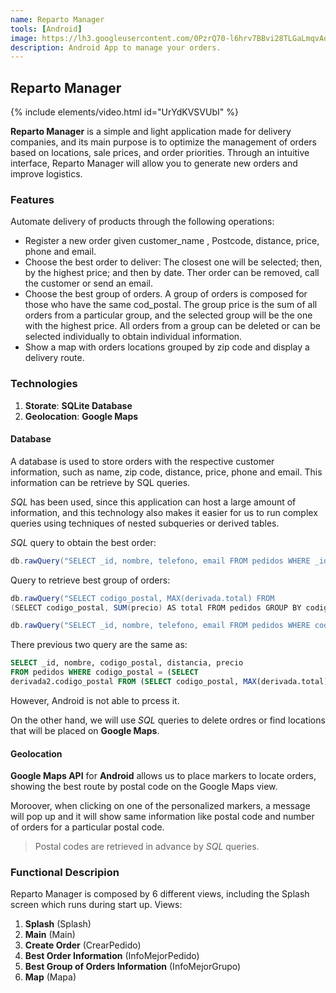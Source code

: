 ```yaml
---
name: Reparto Manager
tools: [Android]
image: https://lh3.googleusercontent.com/0PzrQ70-l6hrv7BBvi28TLGaLmqvAo0bJmG4rlJpUSZ3SzeIN-YRbqBYV9UXyfarLcsr_lr4bbGlhonYzbuyiDjAlI32ls2RlDoblXTrlyB4wQorS_lNUV9MWDWrr_dirkj5zzBufA=w600
description: Android App to manage your orders.
---
```


## Reparto Manager

{% include elements/video.html id="UrYdKVSVUbI" %}

**Reparto Manager** is a simple and light application made for delivery companies, and its main purpose is to optimize the management of orders based on locations, sale prices, and order priorities. Through an intuitive interface, Reparto Manager will allow you to generate new orders and improve logistics.

### Features

Automate delivery of products through the following operations:
- Register a new order given customer_name , Postcode, distance, price, phone and email.
- Choose the best order to deliver: The closest one will be selected; then, by the highest price; and then by date. Ther order can be removed, call the customer or send an email.
- Choose the best group of orders. A group of orders is composed
for those who have the same cod_postal. The group price is the sum of all orders from a particular group, and the selected group will be the one with the highest price. All orders from a group can be deleted or can be selected individually to obtain individual information.
- Show a map with orders locations grouped by zip code and display a delivery route.

### Technologies

1. **Storate**: **SQLite Database**
2. **Geolocation**: **Google Maps**

#### Database
A database is used to store orders with the respective customer information, such as name, zip code, distance, price, phone and email. This information can be retrieve by SQL queries.

_SQL_ has been used, since this application can host a large amount of information, and this technology also makes it easier for us to run complex queries using techniques of
nested subqueries or derived tables.

_SQL_ query to obtain the best order:

```java
db.rawQuery("SELECT _id, nombre, telefono, email FROM pedidos WHERE _id = (SELECT MIN(_id) FROM pedidos WHERE precio IN (SELECT MAX(precio) FROM pedidos WHERE distancia IN (SELECT MIN(distancia) FROM pedidos)))", null);
```
Query to retrieve best group of orders:

```java
db.rawQuery("SELECT codigo_postal, MAX(derivada.total) FROM 
(SELECT codigo_postal, SUM(precio) AS total FROM pedidos GROUP BY codigo_postal)derivada",null);

db.rawQuery("SELECT _id, nombre, telefono, email FROM pedidos WHERE codigo_postal = " + codigoPostalMejorGrupo() ,null);
```

There previous two query are the same as:
```sql
SELECT _id, nombre, codigo_postal, distancia, precio
FROM pedidos WHERE codigo_postal = (SELECT
derivada2.codigo_postal FROM (SELECT codigo_postal, MAX(derivada.total) FROM (SELECT codigo_postal, SUM(precio) AS total FROM pedidos GROUP BY codigo_postal)derivada)derivada2)
```

However, Android is not able to prcess it.

On the other hand, we will use _SQL_ queries to delete ordres or find locations that will be placed on **Google Maps**.

#### Geolocation

**Google Maps API** for **Android** allows us to place markers to locate orders, showing the best route by postal code on the Google Maps view.

Moroover, when clicking on one of the personalized markers, a message will pop up and it will show same information like postal code and number of orders for a particular postal code.

>Postal codes are retrieved in advance by _SQL_ queries.

### Functional Descripion

Reparto Manager is composed by 6 different views, including the Splash screen which runs during start up. Views:

1.	**Splash** (Splash)
2.	**Main** (Main)
3.	**Create Order** (CrearPedido)
4.	**Best Order Information** (InfoMejorPedido)
5.	**Best Group of Orders Information** (InfoMejorGrupo)
6.	**Map** (Mapa)
